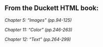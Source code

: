 ## From the Duckett HTML book:

*Chapter 5: “Images” (pp.94-125)*


*Chapter 11: “Color” (pp.246-263)*


*Chapter 12: “Text” (pp.264-299)*